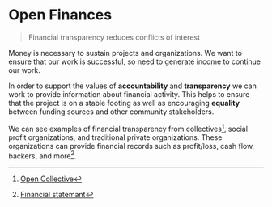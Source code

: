 # Open Finances

> Financial transparency reduces conflicts of interest

Money is necessary to sustain projects and organizations. We want to ensure that our work is successful, so need to generate income to continue our work.

In order to support the values of **accountability** and **transparency** we can work to provide information about financial activity. This helps to ensure that the project is on a stable footing as well as encouraging **equality** between funding sources and other community stakeholders.

We can see examples of financial transparency from collectives[^1], social profit organizations, and traditional private organizations. These organizations can provide financial records such as profit/loss, cash flow, backers, and more[^2].

[^1]: [Open Collective](https://opencollective.com/)

[^2]: [Financial statemant](https://en.wikipedia.org/wiki/Financial_statement)

